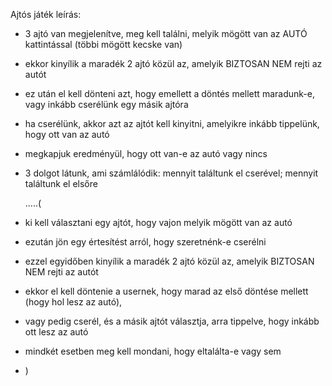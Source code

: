 Ajtós játék leírás:
- 3 ajtó van megjelenítve, meg kell találni, melyik mögött van az AUTÓ kattintással (többi mögött kecske van)
- ekkor kinyílik a maradék 2 ajtó közül az, amelyik BIZTOSAN NEM rejti az autót
- ez után el kell dönteni azt, hogy emellett a döntés mellett maradunk-e, vagy inkább cserélünk egy másik ajtóra
- ha cserélünk, akkor azt az ajtót kell kinyitni, amelyikre inkább tippelünk, hogy ott van az autó
- megkapjuk eredményül, hogy ott van-e az autó vagy nincs
- 3 dolgot látunk, ami számlálódik: mennyit találtunk el cserével; mennyit találtunk el elsőre


  .....(
- ki kell választani egy ajtót, hogy vajon melyik mögött van az autó
- ezután jön egy értesítést arról, hogy szeretnénk-e cserélni
- ezzel egyidőben kinyílik a maradék 2 ajtó közül az, amelyik BIZTOSAN NEM rejti az autót
- ekkor el kell döntenie a usernek, hogy marad az első döntése mellett (hogy hol lesz az autó),
- vagy pedig cserél, és a másik ajtót választja, arra tippelve, hogy inkább ott lesz az autó
- mindkét esetben meg kell mondani, hogy eltalálta-e vagy sem
- )
